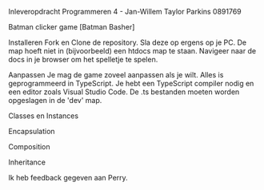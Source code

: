 Inleveropdracht Programmeren 4 - Jan-Willem Taylor Parkins 0891769  

Batman clicker game [Batman Basher]


Installeren
Fork en Clone de repository. Sla deze op ergens op je PC. De map hoeft niet in (bijvoorbeeld) een htdocs map te staan. Navigeer naar de docs in je browser om het spelletje te spelen.

Aanpassen
Je mag de game zoveel aanpassen als je wilt. Alles is geprogrammeerd in TypeScript. Je hebt een TypeScript compiler nodig en een editor zoals Visual Studio Code. De .ts bestanden moeten worden opgeslagen in de 'dev' map. 



Classes en Instances



Encapsulation



Composition



Inheritance






Ik heb feedback gegeven aan Perry.

